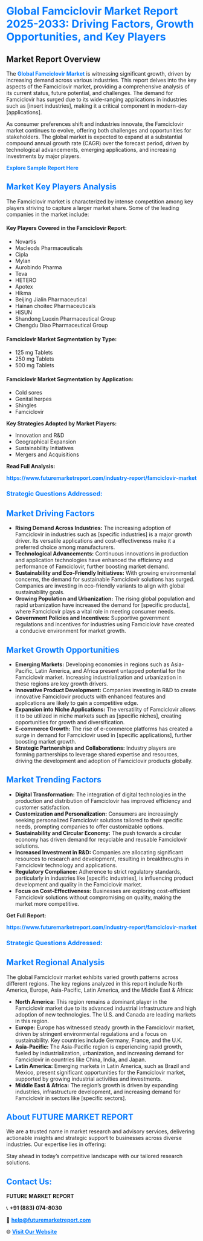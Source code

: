 <h1 style="color: #007BFF;">Global Famciclovir Market Report 2025-2033: Driving Factors, Growth Opportunities, and Key Players</h1>

<section id="overview">
<h2>Market Report Overview</h2>
<p>The <a href="https://www.futuremarketreport.com/industry-report/famciclovir-market" style="color: #007BFF; text-decoration: none;"><strong>Global Famciclovir Market</strong></a> is witnessing significant growth, driven by increasing demand across various industries. This report delves into the key aspects of the Famciclovir market, providing a comprehensive analysis of its current status, future potential, and challenges. The demand for Famciclovir has surged due to its wide-ranging applications in industries such as [insert industries], making it a critical component in modern-day [applications].</p>
<p>As consumer preferences shift and industries innovate, the Famciclovir market continues to evolve, offering both challenges and opportunities for stakeholders. The global market is expected to expand at a substantial compound annual growth rate (CAGR) over the forecast period, driven by technological advancements, emerging applications, and increasing investments by major players.</p>
</section>

<section id="overview">
<p><a href="https://www.futuremarketreport.com/request-sample/reportId=125473" style="color: #007BFF; text-decoration: none;"><strong>Explore Sample Report Here</strong></a></p>
</section>

<section id="key-players">
<h2 style="color: #007BFF;">Market Key Players Analysis</h2>
<p>The Famciclovir market is characterized by intense competition among key players striving to capture a larger market share. Some of the leading companies in the market include:</p>
<h4>Key Players Covered in the Famciclovir Report:</h4>
<ul><li>Novartis</li><li>Macleods Pharmaceuticals</li><li>Cipla</li><li>Mylan</li><li>Aurobindo Pharma</li><li>Teva</li><li>HETERO</li><li>Apotex</li><li>Hikma</li><li>Beijing Jialin Pharmaceutical</li><li>Hainan choitec Pharmaceuticals</li><li>HISUN</li><li>Shandong Luoxin Pharmaceutical Group</li><li>Chengdu Diao Pharmaceutical Group</li></ul>
<h4>Famciclovir Market Segmentation by Type:</h4>
<ul><li>125 mg Tablets</li><li>250 mg Tablets</li><li>500 mg Tablets</li></ul>

<h4>Famciclovir Market Segmentation by Application:</h4>
<ul><li>Cold sores</li><li>Genital herpes</li><li>Shingles</li><li>Famciclovir</li></ul>
<p><strong>Key Strategies Adopted by Market Players:</strong></p>
<ul>
<li>Innovation and R&D</li>
<li>Geographical Expansion</li>
<li>Sustainability Initiatives</li>
<li>Mergers and Acquisitions</li>
</ul>
</section>

<section>
<p><strong>Read Full Analysis: </strong></p><a href="https://www.futuremarketreport.com/industry-report/famciclovir-market" style="color: #007BFF; text-decoration: none;"><strong>https://www.futuremarketreport.com/industry-report/famciclovir-market</strong></a>
<h3 style="color: #007BFF;">Strategic Questions Addressed:</h3>
</section>

<section id="driving-factors">
<h2 style="color: #007BFF;">Market Driving Factors</h2>
<ul>
<li><strong>Rising Demand Across Industries:</strong> The increasing adoption of Famciclovir in industries such as [specific industries] is a major growth driver. Its versatile applications and cost-effectiveness make it a preferred choice among manufacturers.</li>
<li><strong>Technological Advancements:</strong> Continuous innovations in production and application technologies have enhanced the efficiency and performance of Famciclovir, further boosting market demand.</li>
<li><strong>Sustainability and Eco-Friendly Initiatives:</strong> With growing environmental concerns, the demand for sustainable Famciclovir solutions has surged. Companies are investing in eco-friendly variants to align with global sustainability goals.</li>
<li><strong>Growing Population and Urbanization:</strong> The rising global population and rapid urbanization have increased the demand for [specific products], where Famciclovir plays a vital role in meeting consumer needs.</li>
<li><strong>Government Policies and Incentives:</strong> Supportive government regulations and incentives for industries using Famciclovir have created a conducive environment for market growth.</li>
</ul>
</section>

<section id="growth-opportunities">
<h2 style="color: #007BFF;">Market Growth Opportunities</h2>
<ul>
<li><strong>Emerging Markets:</strong> Developing economies in regions such as Asia-Pacific, Latin America, and Africa present untapped potential for the Famciclovir market. Increasing industrialization and urbanization in these regions are key growth drivers.</li>
<li><strong>Innovative Product Development:</strong> Companies investing in R&D to create innovative Famciclovir products with enhanced features and applications are likely to gain a competitive edge.</li>
<li><strong>Expansion into Niche Applications:</strong> The versatility of Famciclovir allows it to be utilized in niche markets such as [specific niches], creating opportunities for growth and diversification.</li>
<li><strong>E-commerce Growth:</strong> The rise of e-commerce platforms has created a surge in demand for Famciclovir used in [specific applications], further boosting market growth.</li>
<li><strong>Strategic Partnerships and Collaborations:</strong> Industry players are forming partnerships to leverage shared expertise and resources, driving the development and adoption of Famciclovir products globally.</li>
</ul>
</section>

<section id="trending-factors">
<h2 style="color: #007BFF;">Market Trending Factors</h2>
<ul>
<li><strong>Digital Transformation:</strong> The integration of digital technologies in the production and distribution of Famciclovir has improved efficiency and customer satisfaction.</li>
<li><strong>Customization and Personalization:</strong> Consumers are increasingly seeking personalized Famciclovir solutions tailored to their specific needs, prompting companies to offer customizable options.</li>
<li><strong>Sustainability and Circular Economy:</strong> The push towards a circular economy has driven demand for recyclable and reusable Famciclovir solutions.</li>
<li><strong>Increased Investment in R&D:</strong> Companies are allocating significant resources to research and development, resulting in breakthroughs in Famciclovir technology and applications.</li>
<li><strong>Regulatory Compliance:</strong> Adherence to strict regulatory standards, particularly in industries like [specific industries], is influencing product development and quality in the Famciclovir market.</li>
<li><strong>Focus on Cost-Effectiveness:</strong> Businesses are exploring cost-efficient Famciclovir solutions without compromising on quality, making the market more competitive.</li>
</ul>
</section>

<section>
<p><strong>Get Full Report: </strong></p><a href="https://www.futuremarketreport.com/industry-report/famciclovir-market" style="color: #007BFF; text-decoration: none;"><strong>https://www.futuremarketreport.com/industry-report/famciclovir-market</strong></a>
<h3 style="color: #007BFF;">Strategic Questions Addressed:</h3>
</section>


<section id="regional-analysis">
<h2 style="color: #007BFF;">Market Regional Analysis</h2>
<p>The global Famciclovir market exhibits varied growth patterns across different regions. The key regions analyzed in this report include North America, Europe, Asia-Pacific, Latin America, and the Middle East & Africa:</p>
<ul>
<li><strong>North America:</strong> This region remains a dominant player in the Famciclovir market due to its advanced industrial infrastructure and high adoption of new technologies. The U.S. and Canada are leading markets in this region.</li>
<li><strong>Europe:</strong> Europe has witnessed steady growth in the Famciclovir market, driven by stringent environmental regulations and a focus on sustainability. Key countries include Germany, France, and the U.K.</li>
<li><strong>Asia-Pacific:</strong> The Asia-Pacific region is experiencing rapid growth, fueled by industrialization, urbanization, and increasing demand for Famciclovir in countries like China, India, and Japan.</li>
<li><strong>Latin America:</strong> Emerging markets in Latin America, such as Brazil and Mexico, present significant opportunities for the Famciclovir market, supported by growing industrial activities and investments.</li>
<li><strong>Middle East & Africa:</strong> The region’s growth is driven by expanding industries, infrastructure development, and increasing demand for Famciclovir in sectors like [specific sectors].</li>
</ul>
</section>

<footer>
<h2 style="color: #007BFF;">About FUTURE MARKET REPORT</h2>
<p>We are a trusted name in market research and advisory services, delivering actionable insights and strategic support to businesses across diverse industries. Our expertise lies in offering:</p>

<p>Stay ahead in today’s competitive landscape with our tailored research solutions.</p>

<h2 style="color: #007BFF;">Contact Us:</h2>
<p><strong>FUTURE MARKET REPORT</strong></p>
<p>📞 <strong>+91 (883) 074-8030</strong></p>
<p>📧 <strong><a href="mailto:help@futuremarketreport.com" style="color: #007BFF;">help@futuremarketreport.com</a></strong></p>
<p>🌐 <strong><a href="https://www.futuremarketreport.com/" style="color: #007BFF;">Visit Our Website</a></strong></p>
</footer>
